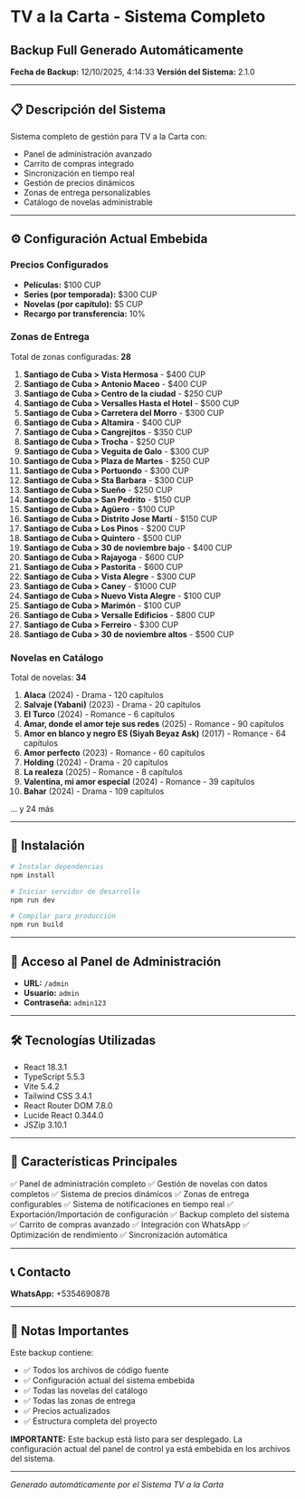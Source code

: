 # TV a la Carta - Sistema Completo
## Backup Full Generado Automáticamente

**Fecha de Backup:** 12/10/2025, 4:14:33
**Versión del Sistema:** 2.1.0

---

## 📋 Descripción del Sistema

Sistema completo de gestión para TV a la Carta con:
- Panel de administración avanzado
- Carrito de compras integrado
- Sincronización en tiempo real
- Gestión de precios dinámicos
- Zonas de entrega personalizables
- Catálogo de novelas administrable

---

## ⚙️ Configuración Actual Embebida

### Precios Configurados
- **Películas:** $100 CUP
- **Series (por temporada):** $300 CUP
- **Novelas (por capítulo):** $5 CUP
- **Recargo por transferencia:** 10%

### Zonas de Entrega
Total de zonas configuradas: **28**

1. **Santiago de Cuba > Vista Hermosa** - $400 CUP
2. **Santiago de Cuba > Antonio Maceo** - $400 CUP
3. **Santiago de Cuba > Centro de la ciudad** - $250 CUP
4. **Santiago de Cuba > Versalles Hasta el Hotel** - $500 CUP
5. **Santiago de Cuba > Carretera del Morro** - $300 CUP
6. **Santiago de Cuba > Altamira** - $400 CUP
7. **Santiago de Cuba > Cangrejitos** - $350 CUP
8. **Santiago de Cuba > Trocha** - $250 CUP
9. **Santiago de Cuba > Veguita de Galo** - $300 CUP
10. **Santiago de Cuba > Plaza de Martes** - $250 CUP
11. **Santiago de Cuba > Portuondo** - $300 CUP
12. **Santiago de Cuba > Sta Barbara** - $300 CUP
13. **Santiago de Cuba > Sueño** - $250 CUP
14. **Santiago de Cuba > San Pedrito** - $150 CUP
15. **Santiago de Cuba > Agüero** - $100 CUP
16. **Santiago de Cuba > Distrito Jose Martí** - $150 CUP
17. **Santiago de Cuba > Los Pinos** - $200 CUP
18. **Santiago de Cuba > Quintero** - $500 CUP
19. **Santiago de Cuba > 30 de noviembre bajo** - $400 CUP
20. **Santiago de Cuba > Rajayoga** - $600 CUP
21. **Santiago de Cuba > Pastorita** - $600 CUP
22. **Santiago de Cuba > Vista Alegre** - $300 CUP
23. **Santiago de Cuba > Caney** - $1000 CUP
24. **Santiago de Cuba > Nuevo Vista Alegre** - $100 CUP
25. **Santiago de Cuba > Marimón** - $100 CUP
26. **Santiago de Cuba > Versalle Edificios** - $800 CUP
27. **Santiago de Cuba > Ferreiro** - $300 CUP
28. **Santiago de Cuba > 30 de noviembre altos** - $500 CUP

### Novelas en Catálogo
Total de novelas: **34**

1. **Alaca** (2024) - Drama - 120 capítulos
2. **Salvaje (Yabani)** (2023) - Drama - 20 capítulos
3. **El Turco** (2024) - Romance - 6 capítulos
4. **Amar, donde el amor teje sus redes** (2025) - Romance - 90 capítulos
5. **Amor en blanco y negro ES (Siyah Beyaz Ask)** (2017) - Romance - 64 capítulos
6. **Amor perfecto** (2023) - Romance - 60 capítulos
7. **Holding** (2024) - Drama - 20 capítulos
8. **La realeza** (2025) - Romance - 8 capítulos
9. **Valentina, mi amor especial** (2024) - Romance - 39 capítulos
10. **Bahar** (2024) - Drama - 109 capítulos


... y 24 más

---

## 🚀 Instalación

```bash
# Instalar dependencias
npm install

# Iniciar servidor de desarrollo
npm run dev

# Compilar para producción
npm run build
```

---

## 🔐 Acceso al Panel de Administración

- **URL:** `/admin`
- **Usuario:** `admin`
- **Contraseña:** `admin123`

---

## 🛠️ Tecnologías Utilizadas

- React 18.3.1
- TypeScript 5.5.3
- Vite 5.4.2
- Tailwind CSS 3.4.1
- React Router DOM 7.8.0
- Lucide React 0.344.0
- JSZip 3.10.1

---

## 📱 Características Principales

✅ Panel de administración completo
✅ Gestión de novelas con datos completos
✅ Sistema de precios dinámicos
✅ Zonas de entrega configurables
✅ Sistema de notificaciones en tiempo real
✅ Exportación/Importación de configuración
✅ Backup completo del sistema
✅ Carrito de compras avanzado
✅ Integración con WhatsApp
✅ Optimización de rendimiento
✅ Sincronización automática

---

## 📞 Contacto

**WhatsApp:** +5354690878

---

## 📝 Notas Importantes

Este backup contiene:
- ✅ Todos los archivos de código fuente
- ✅ Configuración actual del sistema embebida
- ✅ Todas las novelas del catálogo
- ✅ Todas las zonas de entrega
- ✅ Precios actualizados
- ✅ Estructura completa del proyecto

**IMPORTANTE:** Este backup está listo para ser desplegado. La configuración actual del panel de control ya está embebida en los archivos del sistema.

---

*Generado automáticamente por el Sistema TV a la Carta*
